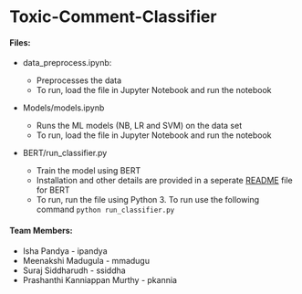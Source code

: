 # Toxic-Comment-Classifier

#### Files:
* data_preprocess.ipynb: 
  - Preprocesses the data
  - To run, load the file in Jupyter Notebook and run the notebook
  
* Models/models.ipynb
  - Runs the ML models (NB, LR and SVM) on the data set
  - To run, load the file in Jupyter Notebook and run the notebook
  
* BERT/run_classifier.py
  - Train the model using BERT
  - Installation and other details are provided in a seperate [README](https://github.com/Suraj-Siddharudh/Toxic-Comment-Classifier/blob/master/BERT/Readme.txt) file for BERT
  - To run, run the file using Python 3. To run use the following command `python run_classifier.py`
  
#### Team Members:
* Isha Pandya - ipandya
* Meenakshi Madugula - mmadugu
* Suraj Siddharudh - ssiddha
* Prashanthi Kanniappan Murthy - pkannia
